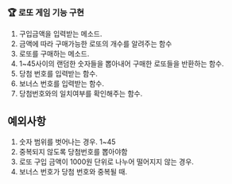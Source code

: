 ### 🏆 로또 게임 기능 구현

1. 구입금액을 입력받는 메소드.
2. 금액에 따라 구매가능한 로또의 개수를 알려주는 함수
3. 로또를 구매하는 메소드.
4. 1~45사이의 랜덤한 숫자들을 뽑아내어 구매한 로또들을 반환하는 함수.
5. 당첨 번호를 입력받는 함수.
6. 보너스 번호를 입력받는 함수.
7. 당첨번호와의 일치여부를 확인해주는 함수.


## 예외사항
1. 숫자 범위를 벗어나는 경우. 1~45
2. 중복되지 않도록 당첨번호를 뽑아야함
3. 로또 구입 금액이 1000원 단위로 나누어 떨어지지 않는 경우.
4. 보너스 번호가 당첨 번호와 중복될 때.
